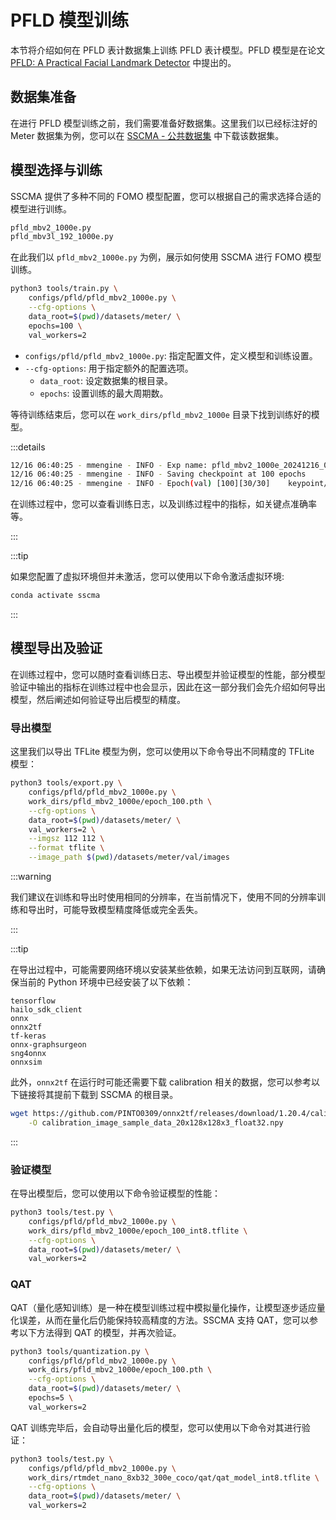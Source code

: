 # PFLD 模型训练

本节将介绍如何在 PFLD 表计数据集上训练 PFLD 表计模型。PFLD 模型是在论文 [PFLD: A Practical Facial Landmark Detector](https://arxiv.org/pdf/1902.10859.pdf) 中提出的。


## 数据集准备

在进行 PFLD 模型训练之前，我们需要准备好数据集。这里我们以已经标注好的 Meter 数据集为例，您可以在 [SSCMA - 公共数据集](../../datasets/public#获取公共数据集) 中下载该数据集。


## 模型选择与训练

SSCMA 提供了多种不同的 FOMO 模型配置，您可以根据自己的需求选择合适的模型进行训练。

```sh
pfld_mbv2_1000e.py
pfld_mbv3l_192_1000e.py
```

在此我们以 `pfld_mbv2_1000e.py` 为例，展示如何使用 SSCMA 进行 FOMO 模型训练。

```sh
python3 tools/train.py \
    configs/pfld/pfld_mbv2_1000e.py \
    --cfg-options \
    data_root=$(pwd)/datasets/meter/ \
    epochs=100 \
    val_workers=2
```

- `configs/pfld/pfld_mbv2_1000e.py`: 指定配置文件，定义模型和训练设置。
- `--cfg-options`: 用于指定额外的配置选项。
    - `data_root`: 设定数据集的根目录。
    - `epochs`: 设置训练的最大周期数。


等待训练结束后，您可以在 `work_dirs/pfld_mbv2_1000e` 目录下找到训练好的模型。

:::details

```sh
12/16 06:40:25 - mmengine - INFO - Exp name: pfld_mbv2_1000e_20241216_062913
12/16 06:40:25 - mmengine - INFO - Saving checkpoint at 100 epochs
12/16 06:40:25 - mmengine - INFO - Epoch(val) [100][30/30]    keypoint/Acc: 0.8538  data_time: 0.0116  time: 0.0227
```

在训练过程中，您可以查看训练日志，以及训练过程中的指标，如关键点准确率等。

:::

:::tip

如果您配置了虚拟环境但并未激活，您可以使用以下命令激活虚拟环境:

```sh
conda activate sscma
```

:::

## 模型导出及验证

在训练过程中，您可以随时查看训练日志、导出模型并验证模型的性能，部分模型验证中输出的指标在训练过程中也会显示，因此在这一部分我们会先介绍如何导出模型，然后阐述如何验证导出后模型的精度。

### 导出模型

这里我们以导出 TFLite 模型为例，您可以使用以下命令导出不同精度的 TFLite 模型：

```sh
python3 tools/export.py \
    configs/pfld/pfld_mbv2_1000e.py \
    work_dirs/pfld_mbv2_1000e/epoch_100.pth \
    --cfg-options \
    data_root=$(pwd)/datasets/meter/ \
    val_workers=2 \
    --imgsz 112 112 \
    --format tflite \
    --image_path $(pwd)/datasets/meter/val/images
```

:::warning

我们建议在训练和导出时使用相同的分辨率，在当前情况下，使用不同的分辨率训练和导出时，可能导致模型精度降低或完全丢失。

:::

:::tip

在导出过程中，可能需要网络环境以安装某些依赖，如果无法访问到互联网，请确保当前的 Python 环境中已经安装了以下依赖：

```
tensorflow
hailo_sdk_client
onnx
onnx2tf
tf-keras
onnx-graphsurgeon
sng4onnx
onnxsim
```

此外，`onnx2tf` 在运行时可能还需要下载 calibration 相关的数据，您可以参考以下链接将其提前下载到 SSCMA 的根目录。

```sh
wget https://github.com/PINTO0309/onnx2tf/releases/download/1.20.4/calibration_image_sample_data_20x128x128x3_float32.npy \
    -O calibration_image_sample_data_20x128x128x3_float32.npy
```

:::


### 验证模型

在导出模型后，您可以使用以下命令验证模型的性能：

```sh
python3 tools/test.py \
    configs/pfld/pfld_mbv2_1000e.py \
    work_dirs/pfld_mbv2_1000e/epoch_100_int8.tflite \
    --cfg-options \
    data_root=$(pwd)/datasets/meter/ \
    val_workers=2 
```

### QAT

QAT（量化感知训练）是一种在模型训练过程中模拟量化操作，让模型逐步适应量化误差，从而在量化后仍能保持较高精度的方法。SSCMA 支持 QAT，您可以参考以下方法得到 QAT 的模型，并再次验证。

```sh
python3 tools/quantization.py \
    configs/pfld/pfld_mbv2_1000e.py \
    work_dirs/pfld_mbv2_1000e/epoch_100.pth \
    --cfg-options \
    data_root=$(pwd)/datasets/meter/ \
    epochs=5 \
    val_workers=2
```

QAT 训练完毕后，会自动导出量化后的模型，您可以使用以下命令对其进行验证：

```sh
python3 tools/test.py \
    configs/pfld/pfld_mbv2_1000e.py \
    work_dirs/rtmdet_nano_8xb32_300e_coco/qat/qat_model_int8.tflite \
    --cfg-options \
    data_root=$(pwd)/datasets/meter/ \
    val_workers=2  
```
